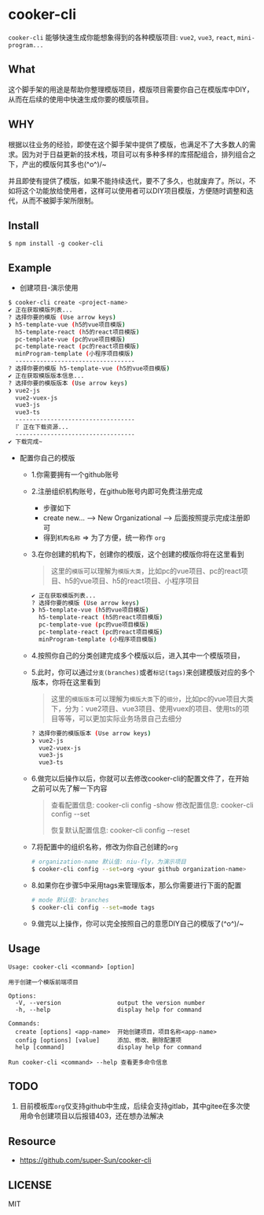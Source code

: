 cooker-cli
===



`cooker-cli` 能够快速生成你能想象得到的各种模版项目: `vue2`, `vue3`, `react`, `mini-program...`

## What
这个脚手架的用途是帮助你整理模版项目，模版项目需要你自己在模版库中DIY，从而在后续的使用中快速生成你要的模版项目。

## WHY

根据以往业务的经验，即使在这个脚手架中提供了模版，也满足不了大多数人的需求。因为对于日益更新的技术栈，项目可以有多种多样的库搭配组合，排列组合之下，产出的模版何其多也\(^o^)/~

并且即使有提供了模版，如果不能持续迭代，要不了多久，也就废弃了。所以，不如将这个功能放给使用者，这样可以使用者可以DIY项目模版，方便随时调整和迭代，从而不被脚手架所限制。


## Install

```
$ npm install -g cooker-cli
```

## Example

- 创建项目-演示使用

```bash
$ cooker-cli create <project-name>
✔ 正在获取模版列表...
? 选择你要的模版 (Use arrow keys)
❯ h5-template-vue (h5的vue项目模版)
  h5-template-react (h5的react项目模版)
  pc-template-vue (pc的vue项目模版)
  pc-template-react (pc的react项目模版)
  minProgram-template (小程序项目模版)
  ----------------------------------
? 选择你要的模版 h5-template-vue (h5的vue项目模版)
✔ 正在获取模版版本信息...
? 选择你要的模版版本 (Use arrow keys)
❯ vue2-js
  vue2-vuex-js
  vue3-js
  vue3-ts
  ----------------------------------
  ⠏ 正在下载资源...
  ----------------------------------
✔ 下载完成~
```

- 配置你自己的模版

  - 1.你需要拥有一个github账号

  - 2.注册组织机构账号，在github账号内即可免费注册完成

    - 步骤如下
    - create new...  --> New Organizational --> 后面按照提示完成注册即可
    - 得到`机构名称`  => 为了方便，统一称作 `org`

  - 3.在你创建的机构下，创建你的模版，这个创建的模版你将在这里看到

    > 这里的`模版`可以理解为`模版大类`，比如pc的vue项目、pc的react项目、h5的vue项目、h5的react项目、小程序项目

    ```bash
    ✔ 正在获取模版列表...
    ? 选择你要的模版 (Use arrow keys)
    ❯ h5-template-vue (h5的vue项目模版)
      h5-template-react (h5的react项目模版)
      pc-template-vue (pc的vue项目模版)
      pc-template-react (pc的react项目模版)
      minProgram-template (小程序项目模版)
    ```

  - 4.按照你自己的分类创建完成多个模版以后，进入其中一个模版项目，

  - 5.此时，你可以通过`分支(branches)`或者`标记(tags)`来创建模版对应的多个版本，你将在这里看到

    > 这里的`模版版本`可以理解为`模版大类`下的`细分`，比如pc的vue项目大类下，分为：vue2项目、vue3项目、使用vuex的项目、使用ts的项目等等，可以更加实际业务场景自己去细分

    ```bash
    ? 选择你要的模版版本 (Use arrow keys)
    ❯ vue2-js
      vue2-vuex-js
      vue3-js
      vue3-ts
    ```

  - 6.做完以后操作以后，你就可以去修改cooker-cli的配置文件了，在开始之前可以先了解一下内容

    > 查看配置信息: cooker-cli config -show
    > 修改配置信息: cooker-cli config --set <key> <value>
    >
    > 恢复默认配置信息: cooker-cli config --reset

  - 7.将配置中的组织名称，修改为你自己创建的`org`

    ```bash
    # organization-name 默认值: niu-fly，为演示项目
    $ cooker-cli config --set=org <your github organization-name>
    ```

  - 8.如果你在步骤5中采用tags来管理版本，那么你需要进行下面的配置

    ```bash
    # mode 默认值: branches
    $ cooker-cli config --set=mode tags
    ```

  - 9.做完以上操作，你可以完全按照自己的意愿DIY自己的模版了\(^o^)/~

## Usage

```
Usage: cooker-cli <command> [option]

用于创建一个模版前端项目

Options:
  -V, --version                output the version number
  -h, --help                   display help for command

Commands:
  create [options] <app-name>  开始创建项目，项目名称<app-name>
  config [options] [value]     添加、修改、删除配置项
  help [command]               display help for command

Run cooker-cli <command> --help 查看更多命令信息
```

## TODO 

1. 目前模板库`org`仅支持github中生成，后续会支持gitlab，其中gitee在多次使用命令创建项目以后报错403，还在想办法解决



## Resource 

* https://github.com/super-Sun/cooker-cli

## LICENSE
MIT


